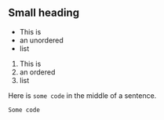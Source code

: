 ## Small heading

- This is
- an unordered
- list

1. This is
2. an ordered
3. list

Here is `some code` in the middle of a sentence.

```
Some code
```

